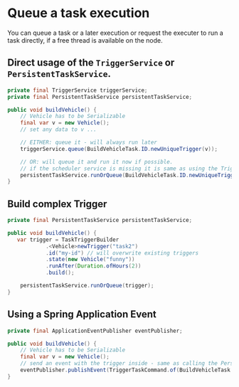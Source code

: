 # Queue a task execution

You can queue a task or a later execution or request the executer to run a task directly, if a free thread is available on the node.

## Direct usage of the `TriggerService` or `PersistentTaskService`.

```java
private final TriggerService triggerService;
private final PersistentTaskService persistentTaskService;

public void buildVehicle() {
    // Vehicle has to be Serializable
    final var v = new Vehicle();
    // set any data to v ...

    // EITHER: queue it - will always run later
    triggerService.queue(BuildVehicleTask.ID.newUniqueTrigger(v));

    // OR: will queue it and run it now if possible.
    // if the scheduler service is missing it is same as using the TriggerService
    persistentTaskService.runOrQueue(BuildVehicleTask.ID.newUniqueTrigger(v));
}
```

## Build complex Trigger

```java
private final PersistentTaskService persistentTaskService;

public void buildVehicle() {
   var trigger = TaskTriggerBuilder
            .<Vehicle>newTrigger("task2")
            .id("my-id") // will overwrite existing triggers
            .state(new Vehicle("funny"))
            .runAfter(Duration.ofHours(2))
            .build();

    persistentTaskService.runOrQueue(trigger);
}
```

## Using a Spring Application Event

```java
private final ApplicationEventPublisher eventPublisher;

public void buildVehicle() {
    // Vehicle has to be Serializable
    final var v = new Vehicle();
    // send an event with the trigger inside - same as calling the PersistentTaskService
    eventPublisher.publishEvent(TriggerTaskCommand.of(BuildVehicleTask.ID.newUniqueTrigger(v)));
}
```
